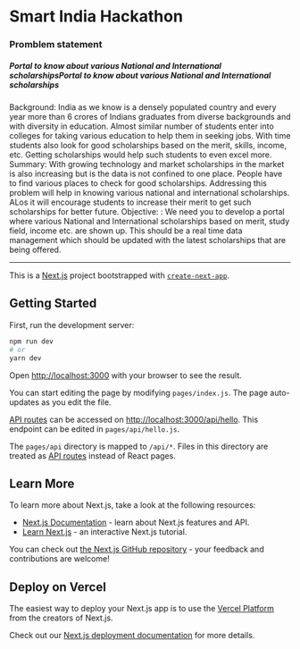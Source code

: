# **Smart India Hackathon**

### Promblem statement

##### Portal to know about various National and International scholarshipsPortal to know about various National and International scholarships

Background: India as we know is a densely populated country and every year more than 6 crores of Indians graduates from diverse backgrounds and with diversity in education. Almost similar number of students enter into colleges for taking various education to help them in seeking jobs. With time students also look for good scholarships based on the merit, skills, income, etc. Getting scholarships would help such students to even excel more. Summary: With growing technology and market scholarships in the market is also increasing but is the data is not confined to one place. People have to find various places to check for good scholarships. Addressing this problem will help in knowing various national and international scholarships. ALos it will encourage students to increase their merit to get such scholarships for better future. Objective: : We need you to develop a portal where various National and International scholarships based on merit, study field, income etc. are shown up. This should be a real time data management which should be updated with the latest scholarships that are being offered.

-----------

This is a [Next.js](https://nextjs.org/) project bootstrapped with [`create-next-app`](https://github.com/vercel/next.js/tree/canary/packages/create-next-app).

## Getting Started

First, run the development server:

```bash
npm run dev
# or
yarn dev
```

Open [http://localhost:3000](http://localhost:3000) with your browser to see the result.

You can start editing the page by modifying `pages/index.js`. The page auto-updates as you edit the file.

[API routes](https://nextjs.org/docs/api-routes/introduction) can be accessed on [http://localhost:3000/api/hello](http://localhost:3000/api/hello). This endpoint can be edited in `pages/api/hello.js`.

The `pages/api` directory is mapped to `/api/*`. Files in this directory are treated as [API routes](https://nextjs.org/docs/api-routes/introduction) instead of React pages.

## Learn More

To learn more about Next.js, take a look at the following resources:

- [Next.js Documentation](https://nextjs.org/docs) - learn about Next.js features and API.
- [Learn Next.js](https://nextjs.org/learn) - an interactive Next.js tutorial.

You can check out [the Next.js GitHub repository](https://github.com/vercel/next.js/) - your feedback and contributions are welcome!

## Deploy on Vercel

The easiest way to deploy your Next.js app is to use the [Vercel Platform](https://vercel.com/new?utm_medium=default-template&filter=next.js&utm_source=create-next-app&utm_campaign=create-next-app-readme) from the creators of Next.js.

Check out our [Next.js deployment documentation](https://nextjs.org/docs/deployment) for more details.
